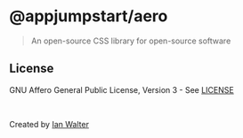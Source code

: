 # @appjumpstart/aero
> An open-source CSS library for open-source software

## License

GNU Affero General Public License, Version 3 - See [LICENSE][licenseUrl]

&nbsp;

Created by [Ian Walter](https://iankwalter.com)

[npmImage]: https://img.shields.io/npm/v/@appjumpstart/aero.svg
[npmUrl]: https://www.npmjs.com/package/@appjumpstart/aero
[licenseUrl]: https://github.com/ianwalter/aero/blob/master/LICENSE
